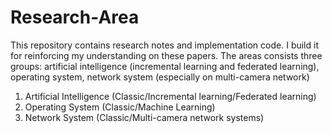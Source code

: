 # Research-Area
This repository contains research notes and implementation code. I build it for reinforcing my understanding on these papers.
The areas consists three groups: artificial intelligence (incremental learning and federated learning), operating system, network system (especially on multi-camera network)
1. Artificial Intelligence (Classic/Incremental learning/Federated learning)
2. Operating System (Classic/Machine Learning)
3. Network System (Classic/Multi-camera network systems)
